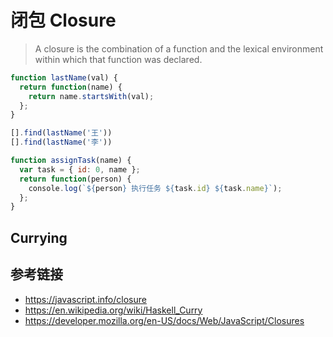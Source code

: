 # 闭包 Closure

> A closure is the combination of a function and the lexical environment within which that function was declared.

```javascript
function lastName(val) {
  return function(name) {
    return name.startsWith(val);
  };
}

[].find(lastName('王'))
[].find(lastName('李'))
```

```javascript
function assignTask(name) {
  var task = { id: 0, name };
  return function(person) {
    console.log(`${person} 执行任务 ${task.id} ${task.name}`);
  };
}
```

## Currying

## 参考链接
* https://javascript.info/closure
* https://en.wikipedia.org/wiki/Haskell_Curry
* https://developer.mozilla.org/en-US/docs/Web/JavaScript/Closures
